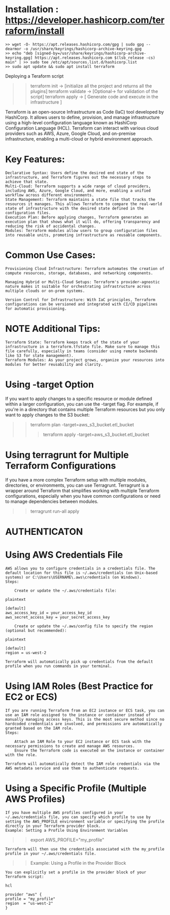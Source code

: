 # Installation : https://developer.hashicorp.com/terraform/install
    >> wget -O- https://apt.releases.hashicorp.com/gpg | sudo gpg --dearmor -o /usr/share/keyrings/hashicorp-archive-keyring.gpg
    >> echo "deb [signed-by=/usr/share/keyrings/hashicorp-archive-keyring.gpg] https://apt.releases.hashicorp.com $(lsb_release -cs) main" | >> sudo tee /etc/apt/sources.list.d/hashicorp.list
    >> sudo apt update && sudo apt install terraform


Deploying a Teraform script
>> terraform init -> [initialize all the project and returns all the plugins]
>> terraform validate -> [Optional-> for validation of the script]
>> terraform apply -> [ Generate code and execute in the infrastructure ]


Terraform is an open-source Infrastructure as Code (IaC) tool developed by HashiCorp. It allows users to define, provision, and manage infrastructure using a high-level configuration language known as HashiCorp Configuration Language (HCL). Terraform can interact with various cloud providers such as AWS, Azure, Google Cloud, and on-premise infrastructure, enabling a multi-cloud or hybrid environment approach.

# Key Features:

    Declarative Syntax: Users define the desired end state of the infrastructure, and Terraform figures out the necessary steps to achieve that state.
    Multi-Cloud: Terraform supports a wide range of cloud providers, including AWS, Azure, Google Cloud, and more, enabling a unified workflow across different environments.
    State Management: Terraform maintains a state file that tracks the resources it manages. This allows Terraform to compare the real-world state of infrastructure with the desired state defined in the configuration files.
    Execution Plan: Before applying changes, Terraform generates an execution plan that shows what it will do, offering transparency and reducing the risk of accidental changes.
    Modules: Terraform modules allow users to group configuration files into reusable units, promoting infrastructure as reusable components.

# Common Use Cases:

    Provisioning Cloud Infrastructure: Terraform automates the creation of compute resources, storage, databases, and networking components.

    Managing Hybrid or Multi-Cloud Setups: Terraform's provider-agnostic nature makes it suitable for orchestrating infrastructure across multiple clouds or on-prem systems.

    Version Control for Infrastructure: With IaC principles, Terraform configurations can be versioned and integrated with CI/CD pipelines for automatic provisioning.



# NOTE Additional Tips:

    Terraform State: Terraform keeps track of the state of your infrastructure in a terraform.tfstate file. Make sure to manage this file carefully, especially in teams (consider using remote backends like S3 for state management).
    Terraform Modules: As your project grows, organize your resources into modules for better reusability and clarity.

# Using -target Option

If you want to apply changes to a specific resource or module defined within a larger configuration, you can use the -target flag. For example, if you're in a directory that contains multiple Terraform resources but you only want to apply changes to the S3 bucket:


>> terraform plan -target=aws_s3_bucket.etl_bucket
>>> terraform apply -target=aws_s3_bucket.etl_bucket

#  Using terragrunt for Multiple Terraform Configurations

If you have a more complex Terraform setup with multiple modules, directories, or environments, you can use Terragrunt. Terragrunt is a wrapper around Terraform that simplifies working with multiple Terraform configurations, especially when you have common configurations or need to manage dependencies between modules.

>> terragrunt run-all apply

# AUTHENTICATON

  # Using AWS Credentials File

    AWS allows you to configure credentials in a credentials file. The default location for this file is ~/.aws/credentials (on Unix-based systems) or C:\Users\USERNAME\.aws\credentials (on Windows).
    Steps:

        Create or update the ~/.aws/credentials file:

    plaintext

    [default]
    aws_access_key_id = your_access_key_id
    aws_secret_access_key = your_secret_access_key

        Create or update the ~/.aws/config file to specify the region (optional but recommended):

    plaintext

    [default]
    region = us-west-2

    Terraform will automatically pick up credentials from the default profile when you run commands in your terminal.

  # Using IAM Roles (Best Practice for EC2 or ECS)

    If you are running Terraform from an EC2 instance or ECS task, you can use an IAM role assigned to the instance or container instead of manually managing access keys. This is the most secure method since no hardcoded credentials are involved, and permissions are automatically granted based on the IAM role.
    Steps:

        Attach an IAM Role to your EC2 instance or ECS task with the necessary permissions to create and manage AWS resources.
        Ensure the Terraform code is executed on the instance or container with the role.

    Terraform will automatically detect the IAM role credentials via the AWS metadata service and use them to authenticate requests.

  # Using a Specific Profile (Multiple AWS Profiles)

    If you have multiple AWS profiles configured in your ~/.aws/credentials file, you can specify which profile to use by setting the AWS_PROFILE environment variable or specifying the profile directly in your Terraform provider block.
    Example: Setting a Profile Using Environment Variables

   >> export AWS_PROFILE="my_profile"

    Terraform will then use the credentials associated with the my_profile profile in your ~/.aws/credentials file.
    
   >> Example: Using a Profile in the Provider Block

    You can explicitly set a profile in the provider block of your Terraform script:

    hcl

    provider "aws" {
    profile = "my_profile"
    region  = "us-west-2"
    }